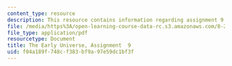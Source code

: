 ```yaml
---
content_type: resource
description: This resource contains information regarding assignment 9.
file: /media/https%3A/open-learning-course-data-rc.s3.amazonaws.com/8-286-the-early-universe-fall-2013/f04a189f748cf383bf9a97e59dc1bf3f_MIT8_286F13_ps9.pdf
file_type: application/pdf
resourcetype: Document
title: The Early Universe, Assignment  9
uid: f04a189f-748c-f383-bf9a-97e59dc1bf3f
---
```

